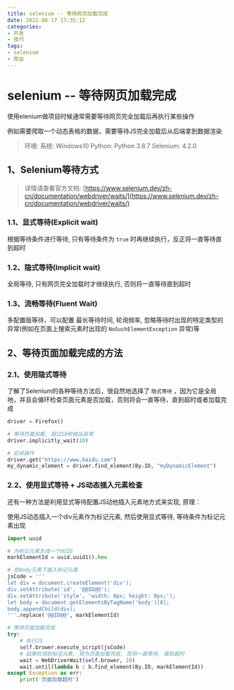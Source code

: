 ```yaml
---
title: selenium -- 等待网页加载完成
date: 2022-06-17 17:35:12
categories:
- 开发
- 技巧
tags: 
- selenium
- 爬虫
---
```



# selenium -- 等待网页加载完成

使用elenium做项目时候通常需要等待网页完全加载后再执行某些操作

例如需要爬取一个动态表格的数据，需要等待JS完全加载后从后端拿到数据渲染

> 环境:
> 系统: Windows10
> Python: Python 3.8.7
> Selenium: 4.2.0


## 1、Selenium等待方式

> 详情请查看官方文档: [https://www.selenium.dev/zh-cn/documentation/webdriver/waits/](https://www.selenium.dev/zh-cn/documentation/webdriver/waits/)


### 1.1、显式等待(Explicit wait)

根据等待条件进行等待, 只有等待条件为 `true` 时再继续执行，反正将一直等待直到超时


### 1.2、隐式等待(Implicit wait)

全局等待, 只有网页完全加载时才继续执行, 否则将一直等待直到超时


### 1.3、流畅等待(Fluent Wait)

多配置版等待，可以配置 最长等待时间, 轮询频率, 忽略等待时出现的特定类型的异常(例如在页面上搜索元素时出现的 `NoSuchElementException` 异常)等



## 2、等待页面加载完成的方法

### 2.1、使用隐式等待

了解了Selenium的各种等待方法后，很自然地选择了 `隐式等待` ，因为它是全局地，并且会循环检查页面元素是否加载，否则将会一直等待，直到超时或者加载完成

```python
driver = Firefox()

# 等待页面加载, 超过10秒抛出异常
driver.implicitly_wait(10)

# 后续操作
driver.get("https://www.baidu.com")
my_dynamic_element = driver.find_element(By.ID, "myDynamicElement")
```

### 2.2、使用显式等待 + JS动态插入元素检查

还有一种方法是利用显式等待配置JS动他插入元素地方式来实现, 原理：

使用JS动态插入一个div元素作为标记元素, 然后使用显式等待, 等待条件为标记元素出现 

```python
import uuid

# 为标记元素生成一个UUID
markElementId = uuid.uuid1().hex

# 在Body元素下插入标记元素
jsCode = '''
let div = document.createElement('div');
div.setAttribute('id', '@@ID@@');
div.setAttribute('style', 'width: 0px; height: 0px;');
let body = document.getElementsByTagName('body')[0];
body.appendChild(div);
'''.replace('@@ID@@', markElementId)

# 等待页面加载完成
try:
    # 执行JS
    self.brower.execute_script(jsCode)
    # 如果检测到标注元素, 视为页面加载完成, 否则一直等待, 直到超时
    wait = WebDriverWait(self.brower, 10)
    wait.until(lambda b : b.find_element(By.ID, markElementId))
except Exception as err:
    print('页面加载超时')
```

